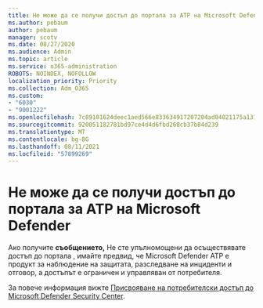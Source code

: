 ```yaml
---
title: Не може да се получи достъп до портала за ATP на Microsoft Defender
ms.author: pebaum
author: pebaum
manager: scotv
ms.date: 08/27/2020
ms.audience: Admin
ms.topic: article
ms.service: o365-administration
ROBOTS: NOINDEX, NOFOLLOW
localization_priority: Priority
ms.collection: Adm_O365
ms.custom:
- "6030"
- "9001222"
ms.openlocfilehash: 7c89101624deec1aed566e833634917207204ad04021175a131a0f14f79317f6
ms.sourcegitcommit: 920051182781bd97ce4d4d6fbd268cb37b84d239
ms.translationtype: MT
ms.contentlocale: bg-BG
ms.lasthandoff: 08/11/2021
ms.locfileid: "57899269"
---
```

# <a name="unable-to-access-the-microsoft-defender-atp-portal"></a>Не може да се получи достъп до портала за ATP на Microsoft Defender

Ако получите **съобщението,** Не сте упълномощени да осъществявате достъп до портала , имайте предвид, че Microsoft Defender ATP е продукт за наблюдение на защитата, разследване на инциденти и отговор, а достъпът е ограничен и управляван от потребителя. 

За повече информация вижте [Присвояване на потребителски достъп до Microsoft Defender Security Center](https://docs.microsoft.com/windows/threat-protection/windows-defender-atp/assign-portal-access-windows-defender-advanced-threat-protection).